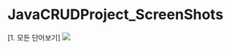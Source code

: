 # JavaCRUDProject_ScreenShots

[1. 모든 단어보기]
<img src = 'https://user-images.githubusercontent.com/100747281/188354715-39bb88c4-97b6-437b-b9c9-4b5134bfb9ef.png'>
